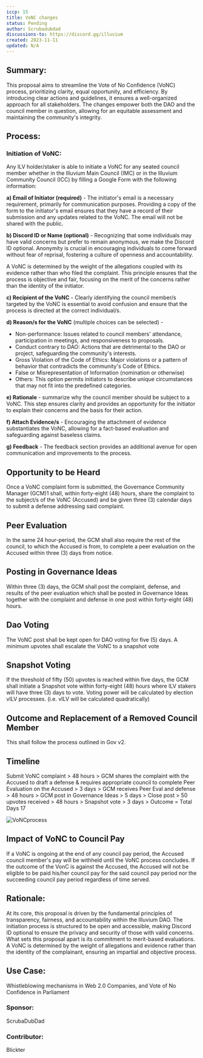 ```yaml
---
iccp: 15
title: VoNC changes
status: Pending
author: Scrubadubdad
discussions-to: https://discord.gg/illuvium
created: 2023-11-11
updated: N/A
---
```


## Summary:

This proposal aims to streamline the Vote of No Confidence (VoNC) process, prioritizing clarity, equal opportunity, and efficiency. By introducing clear actions and guidelines, it ensures a well-organized approach for all stakeholders. The changes empower both the DAO and the council member in question, allowing for an equitable assessment and maintaining the community's integrity. 

## Process:

### Initiation of VoNC:

Any ILV holder/staker is able to initiate a VoNC for any seated council member whether in the Illuvium Main Council (IMC) or in the Illuvium Community Council (ICC) by filling a Google Form with the following information:

**a) Email of Initiator (required)** - The initiator's email is a necessary requirement, primarily for communication purposes. Providing a copy of the form to the initiator's email ensures that they have a record of their submission and any updates related to the VoNC. The email will not be shared with the public.

**b) Discord ID or Name (optional)** - Recognizing that some individuals may have valid concerns but prefer to remain anonymous, we make the Discord ID optional. Anonymity is crucial in encouraging individuals to come forward without fear of reprisal, fostering a culture of openness and accountability. 

A VoNC is determined by the weight of the allegations coupled with its evidence rather than who filed the complaint. This principle ensures that the process is objective and fair, focusing on the merit of the concerns rather than the identity of the initiator.

**c) Recipient of the VoNC** -  Clearly identifying the council member/s targeted by the VoNC is essential to avoid confusion and ensure that the process is directed at the correct individual/s.

**d) Reason/s for the VoNC** (multiple choices can be selected) -
- Non-performance: Issues related to council members' attendance, participation in meetings, and responsiveness to proposals.
- Conduct contrary to DAO: Actions that are detrimental to the DAO or project, safeguarding the community's interests.
- Gross Violation of the Code of Ethics: Major violations or a pattern of behavior that contradicts the community's Code of Ethics.
- False or Misrepresentation of Information (nomination or otherwise)
- Others: This option permits initiators to describe unique circumstances that may not fit into the predefined categories.

**e) Rationale** - summarize why the council member should be subject to a VoNC. This step ensures clarity and provides an opportunity for the initiator to explain their concerns and the basis for their action.

**f) Attach Evidence/s** - Encouraging the attachment of evidence substantiates the VoNC, allowing for a fact-based evaluation and safeguarding against baseless claims.

**g) Feedback** - The feedback section provides an additional avenue for open communication and improvements to the process.

## Opportunity to be Heard

Once a VoNC complaint form is submitted, the Governance Community Manager (GCM)1 shall, within forty-eight (48) hours, share the complaint to the subject/s of the VoNC (Accused) and be given three (3) calendar days to submit a defense addressing said complaint. 

## Peer Evaluation

In the same 24 hour-period, the GCM shall also require the rest of the council, to which the Accused is from, to complete a peer evaluation on the Accused within three (3) days from notice. 

## Posting in Governance Ideas

Within three (3) days, the GCM shall post the complaint, defense, and results of the peer evaluation which shall be posted in Governance Ideas together with the complaint and defense in one post within forty-eight (48) hours.

## Dao Voting

The VoNC post shall be kept open for DAO voting for five (5) days. A minimum upvotes shall escalate the VoNC to a snapshot vote

## Snapshot Voting

If the threshold of fifty (50) upvotes is reached within five days, the GCM shall initiate a Snapshot vote within forty-eight (48) hours where ILV stakers will have three (3) days to vote. Voting power will be calculated by election vILV processes. (i.e. vILV will be calculated quadratically)

## Outcome and Replacement of a Removed Council Member

This shall follow the process outlined in Gov v2.

## Timeline

Submit VoNC complaint > 48 hours > GCM shares the complaint with the Accused to draft a defense & requires appropriate council to complete Peer Evaluation on the Accused > 3 days > GCM receives Peer Eval and defense > 48 hours > GCM post in Governance Ideas > 5 days > Close post > 50 upvotes received > 48 hours > Snapshot vote > 3 days > Outcome = Total Days 17 

![VoNCprocess](https://drive.google.com/file/d/17D9KseK1EV4JBtSt-sSVLDdJvdgqgOE9/view?usp=sharing)

## Impact of VoNC to Council Pay

If a VoNC is ongoing at the end of any council pay period, the Accused council member's pay will be withheld until the VoNC process concludes. If the outcome of the VonC is against the Accused, the Accused will not be eligible to be paid his/her council pay for the said council pay period nor the succeeding council pay period regardless of time served.

## Rationale:

At its core, this proposal is driven by the fundamental principles of transparency, fairness, and accountability within the Illuvium DAO. The initiation process is structured to be open and accessible, making Discord ID optional to ensure the privacy and security of those with valid concerns. What sets this proposal apart is its commitment to merit-based evaluations. A VoNC is determined by the weight of allegations and evidence rather than the identity of the complainant, ensuring an impartial and objective process. 

## Use Case:
Whistleblowing mechanisms in Web 2.0 Companies, and Vote of No Confidence in Parliament

### Sponsor:
ScrubaDubDad

### Contributor:
Blickter
